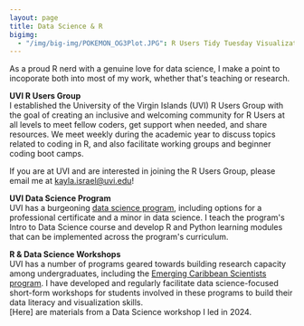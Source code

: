 ```yaml
---
layout: page
title: Data Science & R
bigimg:
  - "/img/big-img/POKEMON_OG3Plot.JPG": R Users Tidy Tuesday Visualization
---  
```

As a proud R nerd with a genuine love for data science, I make a point to incoporate both into most of my work, whether that's teaching or research.  

**UVI R Users Group**  
I established the University of the Virgin Islands (UVI) R Users Group with the goal of creating an inclusive and welcoming community for R Users at all levels to meet fellow coders, get support when needed, and share resources. We meet weekly during the academic year to discuss topics related to coding in R, and also facilitate working groups and beginner coding boot camps.   

If you are at UVI and are interested in joining the R Users Group, please email me at kayla.israel@uvi.edu!  

**UVI Data Science Program**  
UVI has a burgeoning [data science program](https://www.uvi.edu/academics/programs/data-science.html), including options for a professional certificate and a minor in data science. I teach the program's Intro to Data Science course and develop R and Python learning modules that can be implemented across the program's curriculum.  

**R & Data Science Workshops**  
UVI has a number of programs geared towards building research capacity among undergraduates, including the [Emerging Caribbean Scientists program](https://www.uvi.edu/research/emerging-caribbean-scientists-programs/index.html). I have developed and regularly facilitate data science-focused short-form workshops for students involved in these programs to build their data literacy and visualization skills.  
[Here] are materials from a Data Science workshop I led in 2024.

